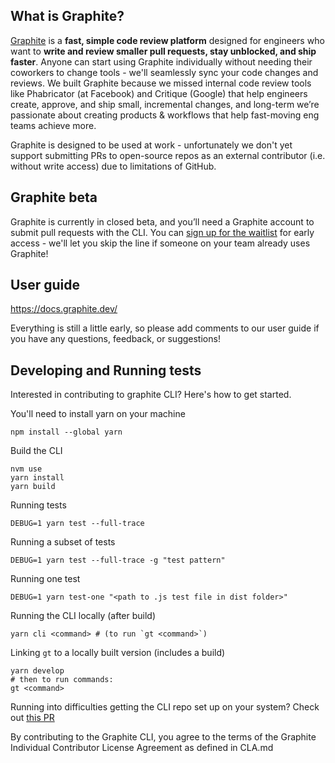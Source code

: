 ## What is Graphite?

[Graphite](https://graphite.dev) is a **fast, simple code review platform** designed for engineers who want to **write and review smaller pull requests, stay unblocked, and ship faster**.  Anyone can start using Graphite individually without needing their coworkers to change tools - we'll seamlessly sync your code changes and reviews.  We built Graphite because we missed internal code review tools like Phabricator (at Facebook) and Critique (Google) that help engineers create, approve, and ship small, incremental changes, and long-term we’re passionate about creating products & workflows that help fast-moving eng teams achieve more.

Graphite is designed to be used at work - unfortunately we don't yet support submitting PRs to open-source repos as an external contributor (i.e. without write access) due to limitations of GitHub.

## Graphite beta
Graphite is currently in closed beta, and you’ll need a Graphite account to submit pull requests with the CLI.  You can [sign up for the waitlist](https://graphite.dev) for early access - we'll let you skip the line if someone on your team already uses Graphite!

## User guide

<https://docs.graphite.dev/>

Everything is still a little early, so please add comments to our user guide if you have any questions, feedback, or suggestions!


## Developing and Running tests

Interested in contributing to graphite CLI? Here's how to get started.

You'll need to install yarn on your machine
```
npm install --global yarn
```

Build the CLI
```
nvm use
yarn install
yarn build
```

Running tests
```
DEBUG=1 yarn test --full-trace
```

Running a subset of tests
```
DEBUG=1 yarn test --full-trace -g "test pattern"
```

Running one test
```
DEBUG=1 yarn test-one "<path to .js test file in dist folder>"
```

Running the CLI locally (after build)
```
yarn cli <command> # (to run `gt <command>`)
```

Linking `gt` to a locally built version (includes a build)
```
yarn develop
# then to run commands:
gt <command>
```

Running into difficulties getting the CLI repo set up on your system? Check out [this PR](https://github.com/withgraphite/graphite-cli/pull/1066?no-redirect=1)

By contributing to the Graphite CLI, you agree to the terms of the Graphite Individual Contributor License Agreement as defined in CLA.md
